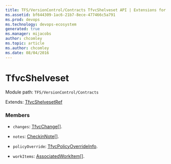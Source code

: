 ```yaml
---
title: TFS/VersionControl/Contracts TfvcShelveset API | Extensions for Azure DevOps Services
ms.assetid: bf644309-1ac6-21b7-8ece-477466c5a791
ms.prod: devops
ms.technology: devops-ecosystem
generated: true
ms.manager: mijacobs
author: chcomley
ms.topic: article
ms.author: chcomley
ms.date: 08/04/2016
---
```


# TfvcShelveset

Module path: `TFS/VersionControl/Contracts`

Extends: [TfvcShelvesetRef](../../../TFS/VersionControl/Contracts/TfvcShelvesetRef.md)

### Members

* `changes`: [TfvcChange](../../../TFS/VersionControl/Contracts/TfvcChange.md)[]. 

* `notes`: [CheckinNote](../../../TFS/VersionControl/Contracts/CheckinNote.md)[]. 

* `policyOverride`: [TfvcPolicyOverrideInfo](../../../TFS/VersionControl/Contracts/TfvcPolicyOverrideInfo.md). 

* `workItems`: [AssociatedWorkItem](../../../TFS/VersionControl/Contracts/AssociatedWorkItem.md)[]. 

